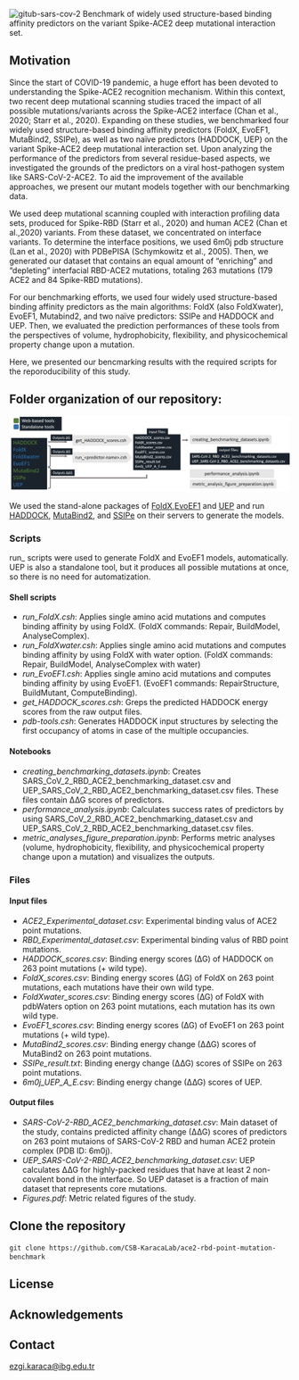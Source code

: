 ![gitub-sars-cov-2](https://user-images.githubusercontent.com/64282221/163183191-17baa15b-f599-4857-abcb-2bd009dadcf5.png)
Benchmark of widely used structure-based binding affinity predictors on the variant Spike-ACE2 deep mutational interaction set.

## Motivation

Since the start of COVID-19 pandemic, a huge effort has been devoted to understanding the Spike-ACE2 recognition mechanism. Within this context, two recent deep mutational scanning studies traced the impact of all possible mutations/variants across the Spike-ACE2 interface (Chan et al., 2020; Starr et al., 2020). Expanding on these studies, we benchmarked four widely used structure-based binding affinity predictors (FoldX, EvoEF1, MutaBind2, SSIPe), as well as two naïve predictors (HADDOCK, UEP) on the variant Spike-ACE2 deep mutational interaction set. Upon analyzing the performance of the predictors from several residue-based aspects, we investigated the grounds of the predictors on a viral host-pathogen system like SARS-CoV-2-ACE2. To aid the improvement of the available approaches,  we present our mutant models together with our benchmarking data. 

We used deep mutational scanning coupled with interaction profiling data sets, produced for Spike-RBD (Starr et al., 2020) and human ACE2 (Chan et al.,2020) variants. From these dataset, we concentrated on interface variants. To determine the interface positions, we used 6m0j pdb structure (Lan et al., 2020) with PDBePISA (Schymkowitz et al., 2005). Then, we generated our dataset that contains an equal amount of “enriching” and “depleting” interfacial RBD-ACE2 mutations, totaling 263 mutations (179 ACE2 and 84 Spike-RBD mutations).

For our benchmarking efforts, we used four widely used structure-based binding affinity predictors as the main algorithms: FoldX (also FoldXwater), EvoEF1, Mutabind2, and two naïve predictors: SSIPe and  HADDOCK and UEP. Then, we evaluated the prediction performances of these tools from the perspectives of volume, hydrophobicity, flexibility, and physicochemical property change upon a mutation. 

Here, we presented our bencmarking results with the required scripts for the reporoducibility of this study.

## Folder organization of our repository:

<img src="workflow.png" alt="main" width="1200" />

We used the stand-alone packages of [FoldX](http://foldxsuite.crg.eu/products#foldx),[EvoEF1](https://github.com/tommyhuangthu/EvoEF) and [UEP](https://github.com/pepamengual/UEP) and run [HADDOCK](https://alcazar.science.uu.nl/services/HADDOCK2.2/), [MutaBind2](https://lilab.jysw.suda.edu.cn/research/mutabind2/), and [SSIPe](https://zhanggroup.org/SSIPe/) on their servers to generate the models.  
### Scripts

run_<predictor> scripts were used to generate FoldX and EvoEF1 models, automatically. UEP is also a standalone tool, but it produces all possible mutations at once, so there is no need for automatization.

#### Shell scripts

- *run_FoldX.csh*: Applies single amino acid mutations and computes binding affinity by using FoldX. (FoldX commands: Repair, BuildModel, AnalyseComplex).
- *run_FoldXwater.csh*: Applies single amino acid mutations and computes binding affinity by using FoldX with water option. (FoldX commands: Repair, BuildModel, AnalyseComplex with water)
- *run_EvoEF1.csh*: Applies single amino acid mutations and computes binding affinity by using EvoEF1. (EvoEF1 commands: RepairStructure, BuildMutant, ComputeBinding).
- *get_HADDOCK_scores.csh*: Greps the predicted HADDOCK energy scores from the raw output files.
- *pdb-tools.csh*: Generates HADDOCK input structures by selecting the first occupancy of atoms in case of the multiple occupancies.

#### Notebooks
  
  - *creating_benchmarking_datasets.ipynb*: Creates SARS_CoV_2_RBD_ACE2_benchmarking_dataset.csv and UEP_SARS_CoV_2_RBD_ACE2_benchmarking_dataset.csv files.  These files contain ∆∆G scores of predictors. 
  - *performance_analysis.ipynb*: Calculates success rates of predictors by using SARS_CoV_2_RBD_ACE2_benchmarking_dataset.csv and UEP_SARS_CoV_2_RBD_ACE2_benchmarking_dataset.csv files.
  - *metric_analyses_figure_preparation.ipynb*: Performs metric analyses (volume, hydrophobicity, flexibility, and physicochemical property change upon a mutation) and visualizes the outputs.


### Files

#### Input files
  - *ACE2_Experimental_dataset.csv*: Experimental binding valus of ACE2 point mutations.
  - *RBD_Experimental_dataset.csv*: Experimental binding valus of RBD point mutations.
  - *HADDOCK_scores.csv*: Binding energy scores (∆G) of HADDOCK on 263 point mutations (+ wild type).
  - *FoldX_scores.csv*: Binding energy scores (∆G) of FoldX on 263 point mutations, each mutations have their own wild type.
  - *FoldXwater_scores.csv*: Binding energy scores (∆G) of FoldX with pdbWaters option on 263 point mutations, each mutation has its own wild type.
  - *EvoEF1_scores.csv*: Binding energy scores (∆G) of EvoEF1 on 263 point mutations (+ wild type).
  - *MutaBind2_scores.csv*: Binding energy change (∆∆G) scores of MutaBind2 on 263 point mutations.
  - *SSIPe_result.txt*: Binding energy change (∆∆G) scores of SSIPe on 263 point mutations.
  - *6m0j_UEP_A_E.csv*: Binding energy change (∆∆G) scores of UEP. 
  
#### Output files

  - *SARS-CoV-2-RBD_ACE2_benchmarking_dataset.csv*: Main dataset of the study, contains predicted affinity change (∆∆G) scores of predictors on 263 point mutaions of SARS-CoV-2 RBD and human ACE2 protein complex (PDB ID: 6m0j).
  - *UEP_SARS-CoV-2-RBD_ACE2_benchmarking_dataset.csv*: UEP calculates ∆∆G for highly-packed residues that have at least 2 non-covalent bond in the interface. So UEP dataset is a fraction of main dataset that represents core mutations.
  - *Figures.pdf*: Metric related figures of the study. 
  

## Clone the repository
```
git clone https://github.com/CSB-KaracaLab/ace2-rbd-point-mutation-benchmark
```
## License

## Acknowledgements

## Contact
ezgi.karaca@ibg.edu.tr
